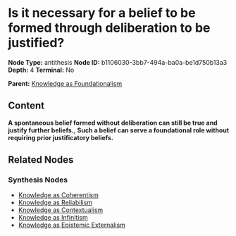 # Is it necessary for a belief to be formed through deliberation to be justified?

**Node Type:** antithesis
**Node ID:** b1106030-3bb7-494a-ba0a-be1d750b13a3
**Depth:** 4
**Terminal:** No

**Parent:** [Knowledge as Foundationalism](knowledge-as-foundationalism-synthesis-569a8d0a-d9b3-4966-a1b6-d99a03c462a8.md)

## Content

**A spontaneous belief formed without deliberation can still be true and justify further beliefs.**, **Such a belief can serve a foundational role without requiring prior justificatory beliefs.**

## Related Nodes

### Synthesis Nodes

- [Knowledge as Coherentism](knowledge-as-coherentism-synthesis-431542cd-55ea-4178-9e79-5e8db0405c10.md)
- [Knowledge as Reliabilism](knowledge-as-reliabilism-synthesis-e70dd7f5-8e30-4b2b-8ffc-e7ae576eabdf.md)
- [Knowledge as Contextualism](knowledge-as-contextualism-synthesis-7ae7c050-bbcd-41d1-8e88-56610ad35949.md)
- [Knowledge as Infinitism](knowledge-as-infinitism-synthesis-f5dc6e49-fc7e-49b5-8ae1-bf5fa74c2690.md)
- [Knowledge as Epistemic Externalism](knowledge-as-epistemic-externalism-synthesis-77875829-d1ab-4ace-86bd-bb503e679516.md)

